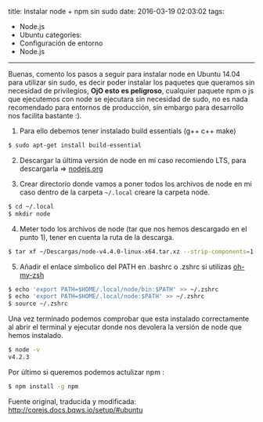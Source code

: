 title: Instalar node + npm sin sudo
date: 2016-03-19 02:03:02
tags:
- Node.js
- Ubuntu
categories:
- Configuración de entorno
- Node.js
---

Buenas, comento los pasos a seguir para instalar node en Ubuntu 14.04 para utilizar sin sudo, es decir poder instalar los paquetes que queramos sin necesidad de privilegios, **OjO esto es peligroso**, cualquier paquete npm o js que ejecutemos con node se ejecutara sin necesidad de sudo, no es nada recomendado para entornos de producción, sin embargo para desarrollo nos facilita bastante :).


1. Para ello debemos tener instalado build essentials (g++ c++ make)
```bash
$ sudo apt-get install build-essential
```
2. Descargar la última versión de node en mi caso recomiendo LTS, para descargarla =>  [nodejs.org](https://nodejs.org/en/)

3. Crear directorio donde vamos a poner todos los archivos de node en mi caso dentro de la carpeta `~/.local` creare la carpeta node.
```bash
$ cd ~/.local
$ mkdir node
```
4. Meter todo los archivos de node (tar que nos hemos descargado en el punto 1), tener en cuenta la ruta de la descarga.
```bash
$ tar xf ~/Descargas/node-v4.4.0-linux-x64.tar.xz --strip-components=1
```
5. Añadir el enlace simbolico del PATH en .bashrc o .zshrc si utilizas [oh-my-zsh](http://ohmyz.sh/)
```bash
$ echo 'export PATH=$HOME/.local/node/bin:$PATH' >> ~/.zshrc
$ echo 'export PATH=$HOME/.local/node:$PATH' >> ~/.zshrc
$ source ~/.zshrc
```

Una vez terminado podemos comprobar que esta instalado correctamente al abrir el terminal y ejecutar donde nos devolera la versión de node que hemos instalado.
```bash
$ node -v
v4.2.3
```

Por último si queremos podemos actulizar npm :
```bash
$ npm install -g npm
```

Fuente original, traducida y modificada: http://corejs.docs.bqws.io/setup/#ubuntu
